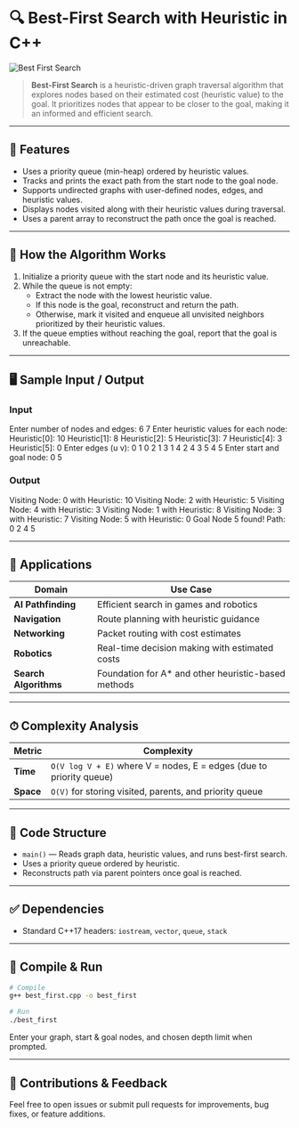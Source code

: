 # 🔍 Best-First Search with Heuristic in C++

![Best First Search](https://upload.wikimedia.org/wikipedia/commons/1/11/Best-first-search-animation.gif)

> **Best-First Search** is a heuristic-driven graph traversal algorithm that explores nodes based on their estimated cost (heuristic value) to the goal. It prioritizes nodes that appear to be closer to the goal, making it an informed and efficient search.

---

## 📌 Features

- Uses a priority queue (min-heap) ordered by heuristic values.
- Tracks and prints the exact path from the start node to the goal node.
- Supports undirected graphs with user-defined nodes, edges, and heuristic values.
- Displays nodes visited along with their heuristic values during traversal.
- Uses a parent array to reconstruct the path once the goal is reached.

---

## 🔧 How the Algorithm Works

1. Initialize a priority queue with the start node and its heuristic value.
2. While the queue is not empty:
   - Extract the node with the lowest heuristic value.
   - If this node is the goal, reconstruct and return the path.
   - Otherwise, mark it visited and enqueue all unvisited neighbors prioritized by their heuristic values.
3. If the queue empties without reaching the goal, report that the goal is unreachable.

---

## 🖥 Sample Input / Output

### Input

Enter number of nodes and edges: 6 7
Enter heuristic values for each node:
Heuristic[0]: 10
Heuristic[1]: 8
Heuristic[2]: 5
Heuristic[3]: 7
Heuristic[4]: 3
Heuristic[5]: 0
Enter edges (u v):
0 1
0 2
1 3
1 4
2 4
3 5
4 5
Enter start and goal node: 0 5


### Output

Visiting Node: 0 with Heuristic: 10
Visiting Node: 2 with Heuristic: 5
Visiting Node: 4 with Heuristic: 3
Visiting Node: 1 with Heuristic: 8
Visiting Node: 3 with Heuristic: 7
Visiting Node: 5 with Heuristic: 0
Goal Node 5 found!
Path: 0 2 4 5


---

## 🚀 Applications

| Domain            | Use Case                                              |
|-------------------|-------------------------------------------------------|
| **AI Pathfinding**| Efficient search in games and robotics                 |
| **Navigation**    | Route planning with heuristic guidance                  |
| **Networking**    | Packet routing with cost estimates                      |
| **Robotics**      | Real-time decision making with estimated costs          |
| **Search Algorithms** | Foundation for A* and other heuristic-based methods  |

---

## ⏱ Complexity Analysis

| Metric     | Complexity                          |
|------------|-----------------------------------|
| **Time**   | `O(V log V + E)` where V = nodes, E = edges (due to priority queue) |
| **Space**  | `O(V)` for storing visited, parents, and priority queue            |

---

## 📄 Code Structure

- `main()` — Reads graph data, heuristic values, and runs best-first search.
- Uses a priority queue ordered by heuristic.
- Reconstructs path via parent pointers once goal is reached.

---

## ✅ Dependencies

- Standard C++17 headers: `iostream`, `vector`, `queue`, `stack`

---

## 🧪 Compile & Run

```bash
# Compile
g++ best_first.cpp -o best_first

# Run
./best_first
```

Enter your graph, start & goal nodes, and chosen depth limit when prompted.

---

## 🙌 Contributions & Feedback

Feel free to open issues or submit pull requests for improvements, bug fixes, or feature additions.